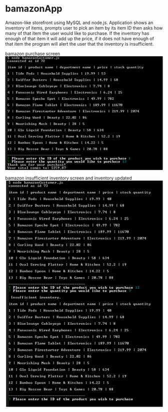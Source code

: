 # bamazonApp
Amazon-like storefront using MySQL and node.js.
Application shows an inventory of items, prompts user to pick an item by its item ID then asks how many of that item the user would like to purchase. If the inventory has enough of that item it will add up the price, if it does not have enough of that item the program will alert the user that the inventory is insufficient. 

bamazon purchase screen
![bamazon purchase screen](/assets/bamPurchase.png?raw=true "Bamazon purchase screen")

bamazon insufficient inventory screen and inventory updated
![bamazon insufficient screen](/assets/bamInsufficient.png?raw=true "Bamazon insufficent inventory screen & inventory updated")


